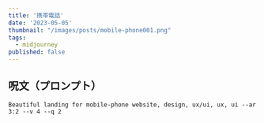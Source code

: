 ```yaml
---
title: '携帯電話'
date: '2023-05-05'
thumbnail: "/images/posts/mobile-phone001.png"
tags:
  - midjourney
published: false
---
```


## 呪文（プロンプト）
```
Beautiful landing for mobile-phone website, design, ux/ui, ux, ui --ar 3:2 --v 4 --q 2
```
